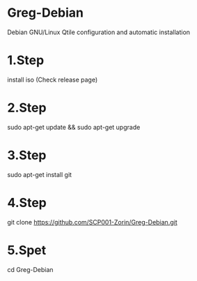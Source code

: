 # Greg-Debian
Debian GNU/Linux Qtile configuration and automatic installation

# 1.Step
install iso (Check release page)

# 2.Step 
sudo apt-get update && sudo apt-get upgrade 

# 3.Step
sudo apt-get install git

# 4.Step
git clone https://github.com/SCP001-Zorin/Greg-Debian.git

# 5.Spet
cd Greg-Debian


